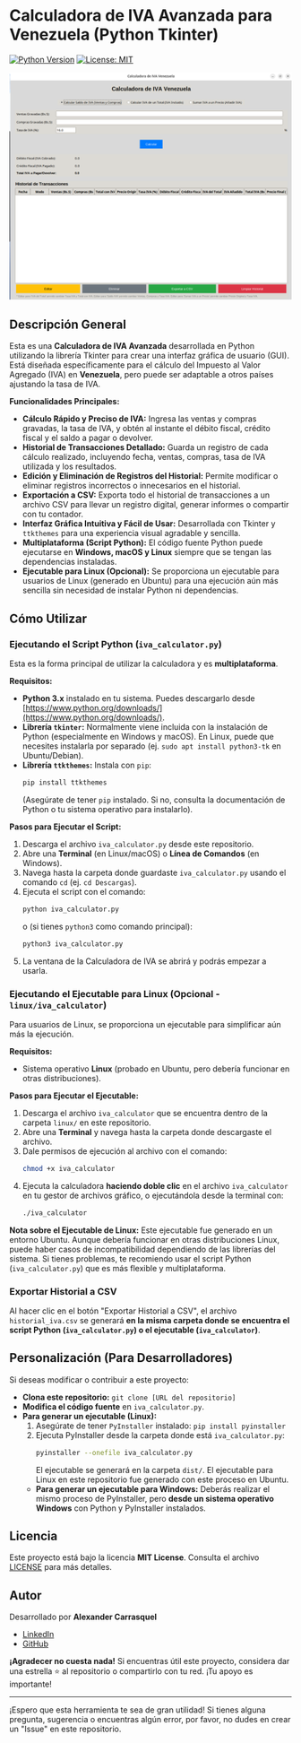 # Calculadora de IVA Avanzada para Venezuela (Python Tkinter)

[![Python Version](https://img.shields.io/badge/python-3.x-blue.svg)](https://www.python.org)
[![License: MIT](https://img.shields.io/badge/License-MIT-yellow.svg)](LICENSE) 

![Captura de pantalla de la calculadora](images/screenshot_calculadora.png) 

## Descripción General

Esta es una **Calculadora de IVA Avanzada** desarrollada en Python utilizando la librería Tkinter para crear una interfaz gráfica de usuario (GUI).  Está diseñada específicamente para el cálculo del Impuesto al Valor Agregado (IVA) en **Venezuela**, pero puede ser adaptable a otros países ajustando la tasa de IVA.

**Funcionalidades Principales:**

*   **Cálculo Rápido y Preciso de IVA:** Ingresa las ventas y compras gravadas, la tasa de IVA, y obtén al instante el débito fiscal, crédito fiscal y el saldo a pagar o devolver.
*   **Historial de Transacciones Detallado:**  Guarda un registro de cada cálculo realizado, incluyendo fecha, ventas, compras, tasa de IVA utilizada y los resultados.
*   **Edición y Eliminación de Registros del Historial:**  Permite modificar o eliminar registros incorrectos o innecesarios en el historial.
*   **Exportación a CSV:**  Exporta todo el historial de transacciones a un archivo CSV para llevar un registro digital, generar informes o compartir con tu contador.
*   **Interfaz Gráfica Intuitiva y Fácil de Usar:** Desarrollada con Tkinter y `ttkthemes` para una experiencia visual agradable y sencilla.
*   **Multiplataforma (Script Python):**  El código fuente Python puede ejecutarse en **Windows, macOS y Linux** siempre que se tengan las dependencias instaladas.
*   **Ejecutable para Linux (Opcional):** Se proporciona un ejecutable para usuarios de Linux (generado en Ubuntu) para una ejecución aún más sencilla sin necesidad de instalar Python ni dependencias.

## Cómo Utilizar

### Ejecutando el Script Python (`iva_calculator.py`)

Esta es la forma principal de utilizar la calculadora y es **multiplataforma**.

**Requisitos:**

*   **Python 3.x** instalado en tu sistema. Puedes descargarlo desde [https://www.python.org/downloads/](https://www.python.org/downloads/).
*   **Librería `tkinter`:**  Normalmente viene incluida con la instalación de Python (especialmente en Windows y macOS). En Linux, puede que necesites instalarla por separado (ej. `sudo apt install python3-tk` en Ubuntu/Debian).
*   **Librería `ttkthemes`:**  Instala con `pip`:
    ```bash
    pip install ttkthemes
    ```
    (Asegúrate de tener `pip` instalado. Si no, consulta la documentación de Python o tu sistema operativo para instalarlo).

**Pasos para Ejecutar el Script:**

1.  Descarga el archivo `iva_calculator.py` desde este repositorio.
2.  Abre una **Terminal** (en Linux/macOS) o **Línea de Comandos** (en Windows).
3.  Navega hasta la carpeta donde guardaste `iva_calculator.py` usando el comando `cd` (ej. `cd Descargas`).
4.  Ejecuta el script con el comando:
    ```bash
    python iva_calculator.py
    ```
    o (si tienes `python3` como comando principal):
    ```bash
    python3 iva_calculator.py
    ```
5.  La ventana de la Calculadora de IVA se abrirá y podrás empezar a usarla.

### Ejecutando el Ejecutable para Linux (Opcional - `linux/iva_calculator`)

Para usuarios de Linux, se proporciona un ejecutable para simplificar aún más la ejecución.

**Requisitos:**

*   Sistema operativo **Linux** (probado en Ubuntu, pero debería funcionar en otras distribuciones).

**Pasos para Ejecutar el Ejecutable:**

1.  Descarga el archivo `iva_calculator` que se encuentra dentro de la carpeta `linux/` en este repositorio.
2.  Abre una **Terminal** y navega hasta la carpeta donde descargaste el archivo.
3.  Dale permisos de ejecución al archivo con el comando:
    ```bash
    chmod +x iva_calculator
    ```
4.  Ejecuta la calculadora **haciendo doble clic** en el archivo `iva_calculator` en tu gestor de archivos gráfico, o ejecutándola desde la terminal con:
    ```bash
    ./iva_calculator
    ```

**Nota sobre el Ejecutable de Linux:** Este ejecutable fue generado en un entorno Ubuntu.  Aunque debería funcionar en otras distribuciones Linux, puede haber casos de incompatibilidad dependiendo de las librerías del sistema.  Si tienes problemas, te recomiendo usar el script Python (`iva_calculator.py`) que es más flexible y multiplataforma.

### Exportar Historial a CSV

Al hacer clic en el botón "Exportar Historial a CSV", el archivo `historial_iva.csv` se generará **en la misma carpeta donde se encuentra el script Python (`iva_calculator.py`) o el ejecutable (`iva_calculator`)**.

## Personalización (Para Desarrolladores)

Si deseas modificar o contribuir a este proyecto:

*   **Clona este repositorio:** `git clone [URL del repositorio]`
*   **Modifica el código fuente** en `iva_calculator.py`.
*   **Para generar un ejecutable (Linux):**
    1.  Asegúrate de tener `PyInstaller` instalado: `pip install pyinstaller`
    2.  Ejecuta PyInstaller desde la carpeta donde está `iva_calculator.py`:
        ```bash
        pyinstaller --onefile iva_calculator.py
        ```
        El ejecutable se generará en la carpeta `dist/`.  El ejecutable para Linux en este repositorio fue generado con este proceso en Ubuntu.
    *   **Para generar un ejecutable para Windows:**  Deberás realizar el mismo proceso de PyInstaller, pero **desde un sistema operativo Windows** con Python y PyInstaller instalados.

## Licencia

Este proyecto está bajo la licencia **MIT License**. Consulta el archivo [LICENSE](LICENSE) para más detalles.  <!-- Si usas licencia MIT, si no, ajusta -->

## Autor

Desarrollado por **Alexander Carrasquel**

*   [LinkedIn](https://www.linkedin.com/in/alexander-carrasquel-41a616108/)
*   [GitHub](https://github.com/carrasquelalex1) 

**¡Agradecer no cuesta nada!** Si encuentras útil este proyecto, considera dar una estrella ⭐ al repositorio o compartirlo con tu red.  ¡Tu apoyo es importante!

---
¡Espero que esta herramienta te sea de gran utilidad!  Si tienes alguna pregunta, sugerencia o encuentras algún error, por favor, no dudes en crear un "Issue" en este repositorio.
